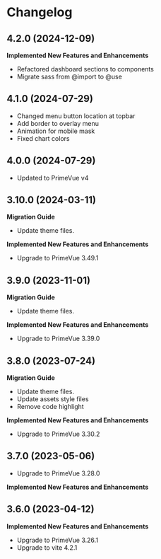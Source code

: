 # Changelog

## 4.2.0 (2024-12-09)

**Implemented New Features and Enhancements**

-   Refactored dashboard sections to components
-   Migrate sass from @import to @use

## 4.1.0 (2024-07-29)

-   Changed menu button location at topbar
-   Add border to overlay menu
-   Animation for mobile mask
-   Fixed chart colors

## 4.0.0 (2024-07-29)

-   Updated to PrimeVue v4

## 3.10.0 (2024-03-11)

**Migration Guide**

-   Update theme files.

**Implemented New Features and Enhancements**

-   Upgrade to PrimeVue 3.49.1

## 3.9.0 (2023-11-01)

**Migration Guide**

-   Update theme files.

**Implemented New Features and Enhancements**

-   Upgrade to PrimeVue 3.39.0

## 3.8.0 (2023-07-24)

**Migration Guide**

-   Update theme files.
-   Update assets style files
-   Remove code highlight

**Implemented New Features and Enhancements**

-   Upgrade to PrimeVue 3.30.2

## 3.7.0 (2023-05-06)

-   Upgrade to PrimeVue 3.28.0

**Implemented New Features and Enhancements**

## 3.6.0 (2023-04-12)

**Implemented New Features and Enhancements**

-   Upgrade to PrimeVue 3.26.1
-   Upgrade to vite 4.2.1
